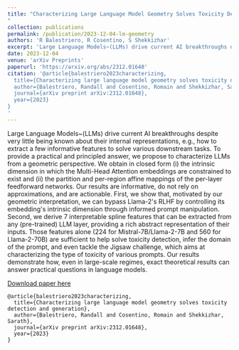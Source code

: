 ```yaml
---
title: "Characterizing Large Language Model Geometry Solves Toxicity Detection and Generation
"
collection: publications
permalink: /publication/2023-12-04-lm-geometry
authors: 'R Balestriero, R Cosentino, S Shekkizhar'
excerpt: 'Large Language Models~(LLMs) drive current AI breakthroughs despite very little being known about their internal representations, e.g., how to extract a few informative features to solve various downstream tasks. To provide a practical and principled answer, we propose to characterize LLMs from a geometric perspective.'
date: 2023-12-04
venue: 'arXiv Preprints'
paperurl: 'https://arxiv.org/abs/2312.01648'
citation: '@article{balestriero2023characterizing,
  title={Characterizing large language model geometry solves toxicity detection and generation},
  author={Balestriero, Randall and Cosentino, Romain and Shekkizhar, Sarath},
  journal={arXiv preprint arXiv:2312.01648},
  year={2023}
}
'
---
```

Large Language Models~(LLMs) drive current AI breakthroughs despite very little being known about their internal representations, e.g., how to extract a few informative features to solve various downstream tasks. To provide a practical and principled answer, we propose to characterize LLMs from a geometric perspective. We obtain in closed form (i) the intrinsic dimension in which the Multi-Head Attention embeddings are constrained to exist and (ii) the partition and per-region affine mappings of the per-layer feedforward networks. Our results are informative, do not rely on approximations, and are actionable. First, we show that, motivated by our geometric interpretation, we can bypass Llama-2&apos;s RLHF by controlling its embedding&apos;s intrinsic dimension through informed prompt manipulation. Second, we derive 7 interpretable spline features that can be extracted from any (pre-trained) LLM layer, providing a rich abstract representation of their inputs. Those features alone (224 for Mistral-7B/Llama-2-7B and 560 for Llama-2-70B) are sufficient to help solve toxicity detection, infer the domain of the prompt, and even tackle the Jigsaw challenge, which aims at characterizing the type of toxicity of various prompts. Our results demonstrate how, even in large-scale regimes, exact theoretical results can answer practical questions in language models.

[Download paper here](https://arxiv.org/abs/2312.01648)

```
@article{balestriero2023characterizing,
  title={Characterizing large language model geometry solves toxicity detection and generation},
  author={Balestriero, Randall and Cosentino, Romain and Shekkizhar, Sarath},
  journal={arXiv preprint arXiv:2312.01648},
  year={2023}
}

```